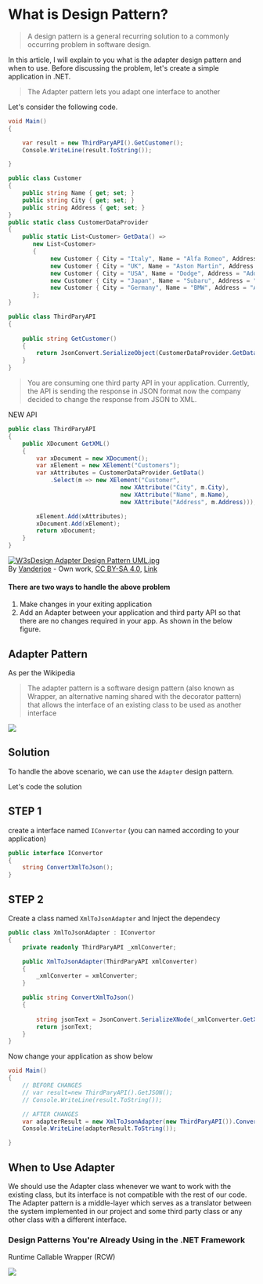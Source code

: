 
# What is Design Pattern?

>A design pattern is a general recurring solution to a commonly occurring problem in software design.

In this article, I will explain to you what is the adapter design pattern and when to use. Before discussing the problem, let's create a simple application in .NET.
>The Adapter pattern lets you adapt one interface to another

Let's consider the following code.

```csharp
void Main()
{

	var result = new ThirdParyAPI().GetCustomer();
	Console.WriteLine(result.ToString());

}

public class Customer
{
	public string Name { get; set; }
	public string City { get; set; }
	public string Address { get; set; }
}
public static class CustomerDataProvider
{
	public static List<Customer> GetData() =>
	   new List<Customer>
	   {
			new Customer { City = "Italy", Name = "Alfa Romeo", Address = "Address1" },
			new Customer { City = "UK", Name = "Aston Martin", Address = "Address1"  },
			new Customer { City = "USA", Name = "Dodge", Address = "Address1"  },
			new Customer { City = "Japan", Name = "Subaru", Address = "Address1"  },
			new Customer { City = "Germany", Name = "BMW", Address = "Address1"  }
	   };
}

public class ThirdParyAPI
{
	
	public string GetCustomer()
	{
		return JsonConvert.SerializeObject(CustomerDataProvider.GetData());
	}
}
```

> You are consuming one third party API  in your application. Currently, the API is sending the response in JSON format now the company decided to change the response from JSON to XML.

NEW API
```csharp
public class ThirdParyAPI
{
	public XDocument GetXML()
	{
		var xDocument = new XDocument();
		var xElement = new XElement("Customers");
		var xAttributes = CustomerDataProvider.GetData()
			.Select(m => new XElement("Customer",
								new XAttribute("City", m.City),
								new XAttribute("Name", m.Name),
								new XAttribute("Address", m.Address)));

		xElement.Add(xAttributes);
		xDocument.Add(xElement);
		return xDocument;
	}
}
```
<p><a href="https://commons.wikimedia.org/wiki/File:W3sDesign_Adapter_Design_Pattern_UML.jpg#/media/File:W3sDesign_Adapter_Design_Pattern_UML.jpg"><img src="https://upload.wikimedia.org/wikipedia/commons/e/e5/W3sDesign_Adapter_Design_Pattern_UML.jpg" alt="W3sDesign Adapter Design Pattern UML.jpg"></a><br>By <a href="//commons.wikimedia.org/wiki/User:Vanderjoe" title="User:Vanderjoe">Vanderjoe</a> - <span class="int-own-work" lang="en">Own work</span>, <a href="https://creativecommons.org/licenses/by-sa/4.0" title="Creative Commons Attribution-Share Alike 4.0">CC BY-SA 4.0</a>, <a href="https://commons.wikimedia.org/w/index.php?curid=61992934">Link</a></p>

#### There are two ways to handle the above problem
1. Make changes in your exiting application
2.  Add an Adapter between your application and third party API so that there are no changes required in your app. As shown in the below figure.
## Adapter Pattern
As per the Wikipedia
>The adapter pattern is a software design pattern (also known as Wrapper, an alternative naming shared with the decorator pattern) that allows the interface of an existing class to be used as another interface


![](https://1.bp.blogspot.com/-i7cbyNPAk80/XqlN_cVMIVI/AAAAAAAAMSw/k9swfsx7j9oqH2T5hDnU7gIxPXGBvTwGQCLcBGAsYHQ/s320/codeguru_adapter.png)

## Solution
To handle the above scenario, we can use the `Adapter` design pattern.

Let's code the solution
## STEP 1
create a interface named `IConvertor` (you can named according to your application)
```csharp
public interface IConvertor
{
	string ConvertXmlToJson();
} 
```
## STEP 2
Create a class named `XmlToJsonAdapter` and Inject the dependecy

```csharp
public class XmlToJsonAdapter : IConvertor
{
	private readonly ThirdParyAPI _xmlConverter;

	public XmlToJsonAdapter(ThirdParyAPI xmlConverter)
	{
		_xmlConverter = xmlConverter;
	}

	public string ConvertXmlToJson()
	{
		
		string jsonText = JsonConvert.SerializeXNode(_xmlConverter.GetXML());
		return jsonText;
	}
}
```
Now change your application as show below

```csharp
void Main()
{
	// BEFORE CHANGES
	// var result=new ThirdParyAPI().GetJSON();
	// Console.WriteLine(result.ToString());

	// AFTER CHANGES
	var adapterResult = new XmlToJsonAdapter(new ThirdParyAPI()).ConvertXmlToJson();
	Console.WriteLine(adapterResult.ToString());

}
```

## When to Use Adapter

We should use the Adapter class whenever we want to work with the existing class, but its interface is not compatible with the rest of our code. The Adapter pattern is a middle-layer which serves as a translator between the system implemented in our project and some third party class or any other class with a different interface.

### Design Patterns You're Already Using in the .NET Framework
Runtime Callable Wrapper (RCW)

![](https://docs.microsoft.com/en-us/dotnet/standard/native-interop/media/runtime-callable-wrapper/runtime-callable-wrapper-interfaces.gif)
<!--stackedit_data:
eyJoaXN0b3J5IjpbNjc1MzE2OTIxLC0yMTQzOTM4ODE1LC05ND
IxNDgyMDhdfQ==
-->